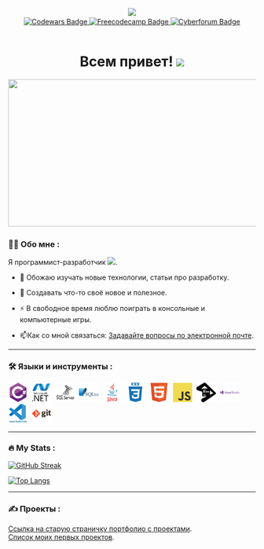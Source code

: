 <div id="content" align="center">
  <div id="header">
    <img src="https://media.giphy.com/media/iIqmM5tTjmpOB9mpbn/giphy.gif" width="400"/>
  </div>

  <div id="badges">
    <a href="https://www.codewars.com/users/LenarXLA">
      <img src="https://img.shields.io/badge/Codewars-red?logo=codewars&logoColor=white&style=for-the-badge" alt="Codewars Badge"/>
    </a>
    <a href="https://www.freecodecamp.org/leoncraft">
      <img src="https://img.shields.io/badge/freecodecamp-yellowgreen?logo=freecodecamp&logoColor=white&style=for-the-badge" alt="Freecodecamp Badge"/>
    </a>
    <a href="https://www.cyberforum.ru/members/1607200.html">
      <img src="https://img.shields.io/badge/cyberforum-blueviolet?logo=cyberforum&logoColor=white&style=for-the-badge" alt="Cyberforum Badge"/>
    </a>
  </div>

  <img src="https://komarev.com/ghpvc/?username=LenarXLA&style=flat-square&color=blue" alt=""/>
  
  <h1>
  Всем привет!
  <img src="https://media.giphy.com/media/76Ezod7CxRDqivd57V/giphy.gif" width="70px"/>
  </h1>
  
  <div id="poster">
  <img src="https://media.giphy.com/media/H5mx6uIAAiaru/giphy.gif" width="600" height="300"/>
  </div>
  
   <div id="about" align="left"> 
     
  ### :man_technologist: Обо мне :
  Я программист-разработчик <img src="https://media.giphy.com/media/WUlplcMpOCEmTGBtBW/giphy.gif" width="30">.
     
  - :telescope: Обожаю изучать новые технологии, статьи про разработку.

- :seedling: Создавать что-то своё новое и полезное.

- :zap: В свободное время люблю поиграть в консольные и компьютерные игры.

- :mailbox:Как со мной связаться: <a href="mailto:leonruscraft@gmail.com subject=Вопрос по резюме">Задавайте
  вопросы по электронной почте</a>.
     
 ---     
 ### :hammer_and_wrench: Языки и инструменты :   
  <div>
  <img src="https://github.com/devicons/devicon/blob/master/icons/csharp/csharp-original.svg" title="C#" alt="csharp" width="40" height="40"/>&nbsp;  
  <img src="https://github.com/devicons/devicon/blob/master/icons/dot-net/dot-net-original-wordmark.svg" title=".NET" alt="net" width="40" height="40"/>&nbsp; 
  <img src="https://github.com/devicons/devicon/blob/master/icons/microsoftsqlserver/microsoftsqlserver-plain-wordmark.svg" title="SQLserver" alt="sqlserver" width="40" height="40"/>&nbsp;
   <img src="https://github.com/devicons/devicon/blob/master/icons/sqlite/sqlite-original-wordmark.svg" title="sqlite" alt="sqlite" width="40" height="40"/>&nbsp;
  <img src="https://github.com/devicons/devicon/blob/master/icons/java/java-original-wordmark.svg" title="Java" alt="Java" width="40" height="40"/>&nbsp;
  <img src="https://github.com/devicons/devicon/blob/master/icons/css3/css3-plain-wordmark.svg"  title="CSS3" alt="CSS" width="40" height="40"/>&nbsp;
  <img src="https://github.com/devicons/devicon/blob/master/icons/html5/html5-original.svg" title="HTML5" alt="HTML" width="40" height="40"/>&nbsp;
  <img src="https://github.com/devicons/devicon/blob/master/icons/javascript/javascript-original.svg" title="JavaScript" alt="JavaScript" width="40"          height="40"/>&nbsp;
  <img src="https://github.com/devicons/devicon/blob/master/icons/jetbrains/jetbrains-plain.svg" title="jetbrains" alt="jetbrains" width="40" height="40"/>&nbsp;
  <img src="https://github.com/devicons/devicon/blob/master/icons/visualstudio/visualstudio-plain-wordmark.svg" title="visualstudio" alt="visualstudio" width="40" height="40"/>&nbsp;
  <img src="https://github.com/devicons/devicon/blob/master/icons/vscode/vscode-original-wordmark.svg" title="vscode" alt="vscode" width="40" height="40"/>&nbsp;
  <img src="https://github.com/devicons/devicon/blob/master/icons/git/git-original-wordmark.svg" title="Git" **alt="Git" width="40" height="40"/>
</div>   
     
  ---   
  ### :fire: My Stats :
     
  [![GitHub Streak](http://github-readme-streak-stats.herokuapp.com?user=LenarXLA&theme=dark&background=000000)](https://git.io/streak-stats)
  
  [![Top Langs](https://github-readme-stats.vercel.app/api/top-langs/?username=LenarXLA&layout=compact&theme=vision-friendly-dark)](https://github.com/anuraghazra/github-readme-stats)
     
     
   ---
   ### :writing_hand: Проекты :
     
   <a href="https://lenarxla.github.io/portfolio">Ссылка на старую страничку портфолио с проектами</a>.  
     <a href="https://github.com/LenarXLA/Resume">Список моих первых проектов</a>.
     
  </div>
  
  </div>


